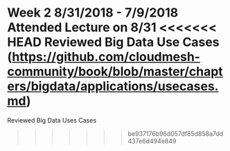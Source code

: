 Week 2 8/31/2018 - 7/9/2018
Attended Lecture on 8/31
<<<<<<< HEAD
Reviewed Big Data Use Cases (https://github.com/cloudmesh-community/book/blob/master/chapters/bigdata/applications/usecases.md)
=======
Reviewed Big Data Uses Cases
>>>>>>> be937176b96d057df85d858a7dd437e6d494e849
